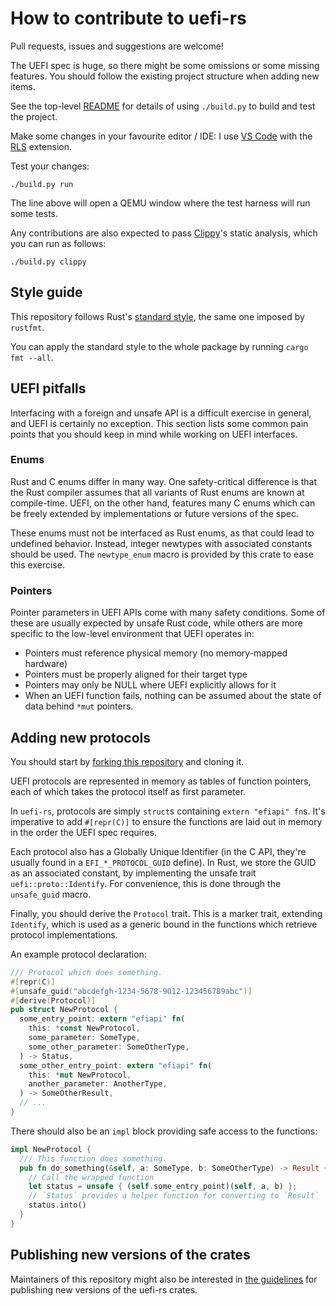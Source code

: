 # How to contribute to uefi-rs

Pull requests, issues and suggestions are welcome!

The UEFI spec is huge, so there might be some omissions or some missing features.
You should follow the existing project structure when adding new items.

See the top-level [README](../README.md) for details of using `./build.py` to
build and test the project.

Make some changes in your favourite editor / IDE:
I use [VS Code][code] with the [RLS][rls] extension.

Test your changes:

```shell
./build.py run
```

The line above will open a QEMU window where the test harness will run some tests.

Any contributions are also expected to pass [Clippy][clippy]'s static analysis,
which you can run as follows:

```shell
./build.py clippy
```

[clippy]: https://github.com/rust-lang-nursery/rust-clippy
[code]: https://code.visualstudio.com/
[rls]: https://github.com/rust-lang-nursery/rls-vscode

## Style guide

This repository follows Rust's [standard style][style], the same one imposed by `rustfmt`.

You can apply the standard style to the whole package by running `cargo fmt --all`.

[style]: https://github.com/rust-lang-nursery/fmt-rfcs/blob/master/guide/guide.md

## UEFI pitfalls

Interfacing with a foreign and unsafe API is a difficult exercise in general, and
UEFI is certainly no exception. This section lists some common pain points that
you should keep in mind while working on UEFI interfaces.

### Enums

Rust and C enums differ in many way. One safety-critical difference is that the
Rust compiler assumes that all variants of Rust enums are known at compile-time.
UEFI, on the other hand, features many C enums which can be freely extended by
implementations or future versions of the spec.

These enums must not be interfaced as Rust enums, as that could lead to undefined
behavior. Instead, integer newtypes with associated constants should be used. The
`newtype_enum` macro is provided by this crate to ease this exercise.

### Pointers

Pointer parameters in UEFI APIs come with many safety conditions. Some of these
are usually expected by unsafe Rust code, while others are more specific to the
low-level environment that UEFI operates in:

- Pointers must reference physical memory (no memory-mapped hardware)
- Pointers must be properly aligned for their target type
- Pointers may only be NULL where UEFI explicitly allows for it
- When an UEFI function fails, nothing can be assumed about the state of data
  behind `*mut` pointers.

## Adding new protocols

You should start by [forking this repository][fork] and cloning it.

UEFI protocols are represented in memory as tables of function pointers,
each of which takes the protocol itself as first parameter.

In `uefi-rs`, protocols are simply `struct`s containing `extern "efiapi" fn`s.
It's imperative to add `#[repr(C)]` to ensure the functions are laid out in memory
in the order the UEFI spec requires.

Each protocol also has a Globally Unique Identifier (in the C API, they're usually
found in a `EFI_*_PROTOCOL_GUID` define). In Rust, we store the GUID as an associated
constant, by implementing the unsafe trait `uefi::proto::Identify`. For convenience,
this is done through the `unsafe_guid` macro.

Finally, you should derive the `Protocol` trait. This is a marker trait,
extending `Identify`, which is used as a generic bound in the functions which retrieve
protocol implementations.

An example protocol declaration:

```rust
/// Protocol which does something.
#[repr(C)]
#[unsafe_guid("abcdefgh-1234-5678-9012-123456789abc")]
#[derive(Protocol)]
pub struct NewProtocol {
  some_entry_point: extern "efiapi" fn(
    this: *const NewProtocol,
    some_parameter: SomeType,
    some_other_parameter: SomeOtherType,
  ) -> Status,
  some_other_entry_point: extern "efiapi" fn(
    this: *mut NewProtocol,
    another_parameter: AnotherType,
  ) -> SomeOtherResult,
  // ...
}
```

There should also be an `impl` block providing safe access to the functions:

```rust
impl NewProtocol {
  /// This function does something.
  pub fn do_something(&self, a: SomeType, b: SomeOtherType) -> Result {
    // Call the wrapped function
    let status = unsafe { (self.some_entry_point)(self, a, b) };
    // `Status` provides a helper function for converting to `Result`
    status.into()
  }
}
```

[fork]: https://docs.github.com/en/free-pro-team@latest/github/getting-started-with-github/fork-a-repo

## Publishing new versions of the crates

Maintainers of this repository might also be interested in [the guidelines](PUBLISHING.md)
for publishing new versions of the uefi-rs crates.
